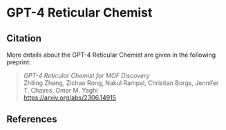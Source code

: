 # GPT-4 Reticular Chemist

## Citation

More details about the GPT-4 Reticular Chemist are given in the following preprint:

> *GPT-4 Reticular Chemist for MOF Discovery* <br/>
> Zhiling Zheng, Zichao Rong, Nakul Rampal, Christian Borgs, Jennifer T. Chayes, Omar M. Yaghi <br/>
> https://arxiv.org/abs/2306.14915 <br/>

## References
